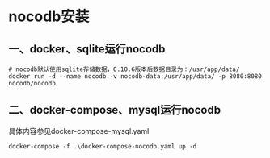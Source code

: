 # nocodb安装
## 一、docker、sqlite运行nocodb
```shell
# nocodb默认使用sqlite存储数据，0.10.6版本后数据目录为：/usr/app/data/
docker run -d --name nocodb -v nocodb-data:/usr/app/data/ -p 8080:8080 nocodb/nocodb
```

## 二、docker-compose、mysql运行nocodb
具体内容参见docker-compose-mysql.yaml
```shell
docker-compose -f .\docker-compose-nocodb.yaml up -d
```

